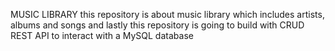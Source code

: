 MUSIC LIBRARY this repository is about music library which includes artists, albums and songs and lastly this repository is going to build with CRUD REST API to interact with a MySQL database
